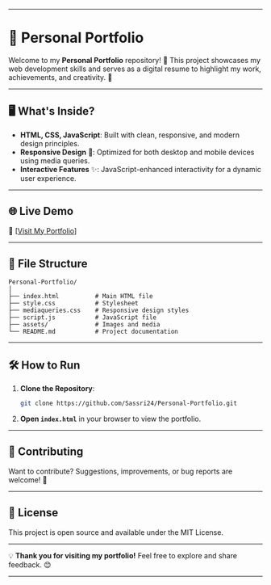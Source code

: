 
---

# 🌟 Personal Portfolio  

Welcome to my **Personal Portfolio** repository! 🎨 This project showcases my web development skills and serves as a digital resume to highlight my work, achievements, and creativity. 🚀  

---

## 🖥️ What's Inside?  

- **HTML, CSS, JavaScript**: Built with clean, responsive, and modern design principles.  
- **Responsive Design** 📱: Optimized for both desktop and mobile devices using media queries.  
- **Interactive Features** ✨: JavaScript-enhanced interactivity for a dynamic user experience.  

---

## 🌐 Live Demo  

🔗 [<a href="https://sassri24.github.io/Personal-Portfolio/">Visit My Portfolio</a>]  

---

## 📂 File Structure  

```
Personal-Portfolio/  
│  
├── index.html          # Main HTML file  
├── style.css           # Stylesheet  
├── mediaqueries.css    # Responsive design styles  
├── script.js           # JavaScript file  
├── assets/             # Images and media  
└── README.md           # Project documentation  
```  

---

## 🛠️ How to Run  

1. **Clone the Repository**:  
   ```bash  
   git clone https://github.com/Sassri24/Personal-Portfolio.git  
   ```  

2. **Open `index.html`** in your browser to view the portfolio.  

---

## 🤝 Contributing  

Want to contribute? Suggestions, improvements, or bug reports are welcome! 🙌  

---

## 📜 License  

This project is open source and available under the MIT License.  

---

💡 **Thank you for visiting my portfolio!** Feel free to explore and share feedback. 😊  

---
